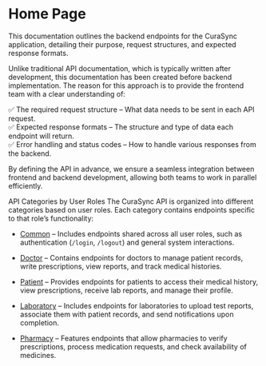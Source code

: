 # Home Page


This documentation outlines the backend endpoints for the CuraSync application, detailing their purpose, request structures, and expected response formats.

Unlike traditional API documentation, which is typically written after development, this documentation has been created before backend implementation. The reason for this approach is to provide the frontend team with a clear understanding of:

✅ The required request structure – What data needs to be sent in each API request.<br>
✅ Expected response formats – The structure and type of data each endpoint will return.<br>
✅ Error handling and status codes – How to handle various responses from the backend.

By defining the API in advance, we ensure a seamless integration between frontend and backend development, allowing both teams to work in parallel efficiently.


API Categories by User Roles
The CuraSync API is organized into different categories based on user roles. Each category contains endpoints specific to that role’s functionality:

  - [Common](Common.md) – Includes endpoints shared across all user roles, such as authentication (`/login`, `/logout`) and general system interactions.

  - [Doctor](Doctor.md)  – Contains endpoints for doctors to manage patient records, write prescriptions, view reports, and track medical histories.

  - [Patient](Patient.md)  – Provides endpoints for patients to access their medical history, view prescriptions, receive lab reports, and manage their profile.

  - [Laboratory](Lab.md)  – Includes endpoints for laboratories to upload test reports, associate them with patient records, and send notifications upon completion.

  - [Pharmacy](Pharmacy.md)  – Features endpoints that allow pharmacies to verify prescriptions, process medication requests, and check availability of medicines.